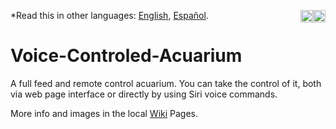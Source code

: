 <a href="https://github.com/Alblahm/Voice-Controled-Acuarium/wiki"><img src="https://github.com/Alblahm/Voice-Controled-Acuarium/blob/master/img/Flag_of_Spain.png" align="right" hspace="0" vspace="0" width="20px"></a> <a href="https://github.com/Alblahm/Voice-Controled-Acuarium/wiki"><img src="https://github.com/Alblahm/Voice-Controled-Acuarium/blob/master/img/Flag_of_Union.png" align="right" hspace="0" vspace="0" width="20px"></a>
*Read this in other languages: [English](README.en.md), [Español](README.es.md).


# Voice-Controled-Acuarium
A full feed and remote control acuarium. You can take the control of it, both via web page interface or directly by using Siri voice commands.

More info and images in the local [Wiki](https://github.com/Alblahm/Voice-Controled-Acuarium/wiki) Pages.


